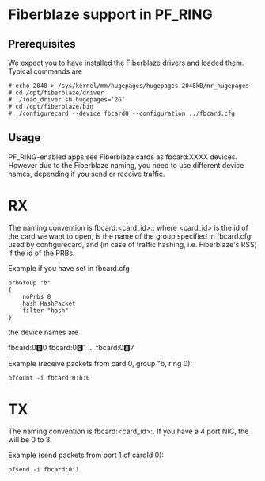 # Fiberblaze support in PF_RING

## Prerequisites
We expect you to have installed the Fiberblaze drivers and loaded them. Typical commands are

```
# echo 2048 > /sys/kernel/mm/hugepages/hugepages-2048kB/nr_hugepages
# cd /opt/fiberblaze/driver
# ./load_driver.sh hugepages='2G'
# cd /opt/fiberblaze/bin
# ./configurecard --device fbcard0 --configuration ../fbcard.cfg
```

## Usage
PF_RING-enabled apps see Fiberblaze cards as fbcard:XXXX devices. However due to the Fiberblaze naming, you need to use different device names, depending if you send or receive traffic.

# RX
The naming convention is fbcard:<card_id>:<group name>:<group ring id> where <card_id> is the id of the card we want to open, <group name> is the name of the group specified in fbcard.cfg used by configurecard, and <ring id> (in case of traffic hashing, i.e. Fiberblaze's RSS) if the id of the PRBs.

Example if you have set in fbcard.cfg

```
prbGroup "b"
{
    noPrbs 8
    hash HashPacket
    filter "hash"
}
```

the device names are

fbcard:0:b:0
fbcard:0:b:1
...
fbcard:0:b:7


Example (receive packets from card 0, group "b, ring 0): 
```
pfcount -i fbcard:0:b:0
```

# TX
The naming convention is fbcard:<card_id>:<port id>. If you have a 4 port NIC, the <port id> will be 0 to 3.

Example (send packets from port 1 of cardId 0):
```
pfsend -i fbcard:0:1
```
